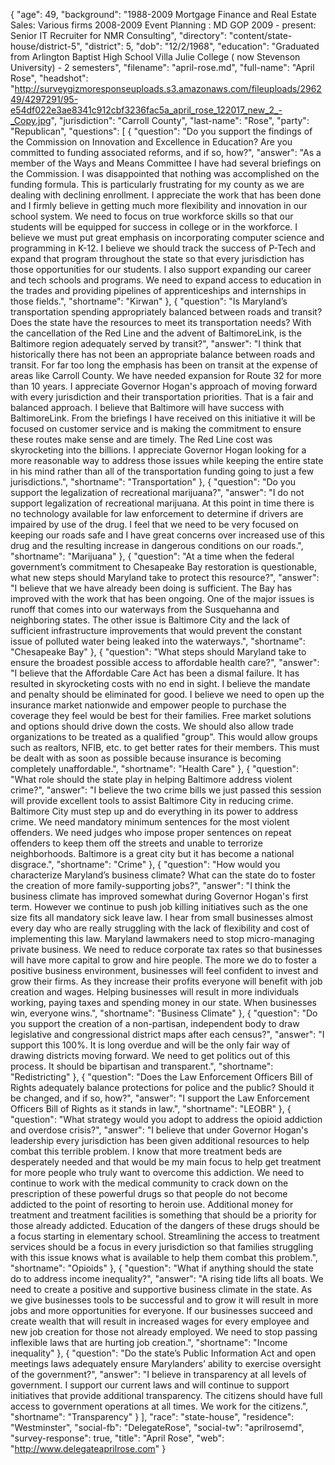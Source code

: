 {
  "age": 49,
  "background": "1988-2009 Mortgage Finance and Real Estate Sales:  Various firms 2008-2009 Event Planning : MD GOP 2009 - present:  Senior IT Recruiter for NMR Consulting",
  "directory": "content/state-house/district-5",
  "district": 5,
  "dob": "12/2/1968",
  "education": "Graduated from Arlington Baptist High School Villa Julie College ( now Stevenson University) - 2 semesters",
  "filename": "april-rose.md",
  "full-name": "April Rose",
  "headshot": "http://surveygizmoresponseuploads.s3.amazonaws.com/fileuploads/296249/4297291/95-e54df022e3ae8341c912cbf3236fac5a_april_rose_122017_new_2_-_Copy.jpg",
  "jurisdiction": "Carroll County",
  "last-name": "Rose",
  "party": "Republican",
  "questions": [
    {
      "question": "Do you support the findings of the Commission on Innovation and Excellence in Education? Are you committed to funding associated reforms, and if so, how?",
      "answer": "As a member of the Ways and Means Committee I have had several briefings on the Commission.  I was disappointed that nothing was accomplished on the funding formula.  This is particularly frustrating for my county as we are dealing with declining enrollment. I appreciate the work that has been done and I firmly believe in getting much more flexibility and innovation in our school system.  We need to focus on true workforce skills so that our students will be equipped for success in college or in the workforce.   I believe we must put great emphasis on incorporating computer science and programming in K-12.  I believe we should track the success of P-Tech and expand that program throughout the state so that every jurisdiction has those opportunities for our students.   I also support expanding our career and tech schools and programs.  We need  to expand access to education in the trades and providing pipelines of apprenticeships and internships in those fields.",
      "shortname": "Kirwan"
    },
    {
      "question": "Is Maryland’s transportation spending appropriately balanced between roads and transit? Does the state have the resources to meet its transportation needs? With the cancellation of the Red Line and the advent of BaltimoreLink, is the Baltimore region adequately served by transit?",
      "answer": "I think that historically there has not been an appropriate balance between roads and transit.  For far too long the emphasis has been on transit at the expense of areas like Carroll County. We have needed expansion for Route 32 for more than 10 years.  I appreciate Governor Hogan's approach of moving forward with every jurisdiction and their transportation priorities.  That is a fair and balanced approach. I believe that Baltimore will have success with BaltimoreLink.  From the briefings I have received on this initiative it will be focused on customer service and is making the commitment to ensure these routes make sense and are timely.  The Red Line cost was skyrocketing into the billions.  I appreciate Governor Hogan looking for a more reasonable way to address those issues while keeping the entire state in his mind rather than all of the transportation funding going to just a few jurisdictions.",
      "shortname": "Transportation"
    },
    {
      "question": "Do you support the legalization of recreational marijuana?",
      "answer": "I do not support legalization of recreational marijuana.  At this point in time there is no technology available for law enforcement to determine if drivers are impaired by use of the drug.  I feel that we need to be very focused on keeping our roads safe and I have great concerns over increased use of this drug and the resulting increase in dangerous conditions on our roads.",
      "shortname": "Marijuana"
    },
    {
      "question": "At a time when the federal government’s commitment to Chesapeake Bay restoration is questionable, what new steps should Maryland take to protect this resource?",
      "answer": "I believe that we have already been doing is sufficient.  The Bay has improved with the work that has been ongoing.  One of the major issues is runoff that comes into our waterways from the Susquehanna and neighboring states.  The other issue is Baltimore City and the lack of sufficient infrastructure improvements that would prevent the constant issue of polluted water being leaked into the waterways.",
      "shortname": "Chesapeake Bay"
    },
    {
      "question": "What steps should Maryland take to ensure the broadest possible access to affordable health care?",
      "answer": "I believe that the Affordable Care Act has been a dismal failure.  It has resulted in skyrocketing costs with no end in sight.  I believe the mandate and penalty should be eliminated for good.  I believe we need to open up the insurance market nationwide and empower people to purchase the coverage they feel would be best for their families.  Free market solutions and options should drive down the costs.    We should also allow trade organizations to be treated as a qualified \"group\".  This would allow groups such as realtors, NFIB, etc. to get better rates for their members.  This must be dealt with as soon as possible because insurance is becoming completely unaffordable.",
      "shortname": "Health Care"
    },
    {
      "question": "What role should the state play in helping Baltimore address violent crime?",
      "answer": "I believe the two crime bills we just passed this session will provide excellent tools to assist Baltimore City in reducing crime.  Baltimore City must step up and do everything in its power to address crime.  We need mandatory minimum sentences for the most violent offenders. We need judges who impose proper sentences on repeat offenders to keep them off the streets and unable to terrorize neighborhoods.  Baltimore is a great city but it has become a national disgrace.",
      "shortname": "Crime"
    },
    {
      "question": "How would you characterize Maryland’s business climate? What can the state do to foster the creation of more family-supporting jobs?",
      "answer": "I think the business climate has improved somewhat during Governor Hogan's first term. However we continue to push job killing initiatives such as the one size fits all mandatory sick leave law.  I hear from small businesses almost every day who are really struggling with the lack of flexibility and cost of implementing this law.   Maryland lawmakers need to stop micro-managing private business.  We need to reduce corporate tax rates so that businesses will have more capital to grow and hire people.  The more we do to foster a positive business environment, businesses will feel confident to invest and grow their firms.  As they increase their profits everyone will benefit with job creation and wages.  Helping businesses will result in more individuals working, paying taxes and spending money in our state.  When businesses win, everyone wins.",
      "shortname": "Business Climate"
    },
    {
      "question": "Do you support the creation of a non-partisan, independent body to draw legislative and congressional district maps after each census?",
      "answer": "I support this 100%.  It is long overdue and will be the only fair way of drawing districts moving forward.  We need to get politics out of this process.  It should be bipartisan and transparent.",
      "shortname": "Redistricting"
    },
    {
      "question": "Does the Law Enforcement Officers Bill of Rights adequately balance protections for police and the public? Should it be changed, and if so, how?",
      "answer": "I support the Law Enforcement Officers Bill of Rights as it stands in law.",
      "shortname": "LEOBR"
    },
    {
      "question": "What strategy would you adopt to address the opioid addiction and overdose crisis?",
      "answer": "I believe that under Governor Hogan's leadership every jurisdiction has been given additional resources to help combat this terrible problem.  I know that more treatment beds are desperately needed and that would be my main focus to help get treatment for more people who truly want to overcome this addiction. We need to continue to work with the medical community to crack down on the prescription of these powerful drugs so that people do not become addicted to the point of resorting to heroin use. Additional money for treatment and treatment facilities is something that should be a priority for those already addicted. Education of the dangers of these drugs should be a focus starting in elementary school.  Streamlining the access to treatment services should be a focus in every jurisdiction so that families struggling with this issue knows what is available to help them combat this problem.",
      "shortname": "Opioids"
    },
    {
      "question": "What if anything should the state do to address income inequality?",
      "answer": "A rising tide lifts all boats.  We need to create a positive and supportive business climate in the state.  As we give businesses tools to be successful and to grow it will result in more jobs and more opportunities for everyone.  If our businesses succeed and create wealth that will result in increased wages for every employee and new job creation for those not already employed.  We need to stop passing inflexible laws that are hurting job creation.",
      "shortname": "Income inequality"
    },
    {
      "question": "Do the state’s Public Information Act and open meetings laws adequately ensure Marylanders’ ability to exercise oversight of the government?",
      "answer": "I believe in transparency at all levels of government.  I support our current laws and will continue to support initiatives that provide additional transparency.  The citizens should have full access to government operations at all times.  We work for the citizens.",
      "shortname": "Transparency"
    }
  ],
  "race": "state-house",
  "residence": "Westminster",
  "social-fb": "DelegateRose",
  "social-tw": "aprilrosemd",
  "survey-response": true,
  "title": "April Rose",
  "web": "http://www.delegateaprilrose.com"
}
